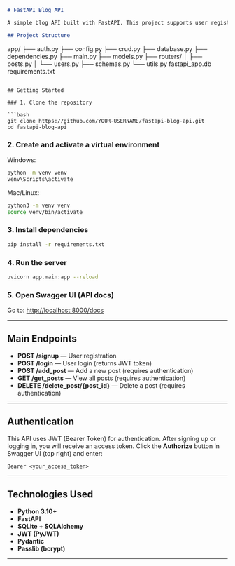 
```markdown
# FastAPI Blog API

A simple blog API built with FastAPI. This project supports user registration, login (with JWT authentication), adding posts, viewing posts, and deleting posts. The database used is SQLite (out-of-the-box, no setup required).

## Project Structure

```

app/
├── auth.py
├── config.py
├── crud.py
├── database.py
├── dependencies.py
├── main.py
├── models.py
├── routers/
│    ├── posts.py
│    └── users.py
├── schemas.py
└── utils.py
fastapi\_app.db
requirements.txt

````

## Getting Started

### 1. Clone the repository

```bash
git clone https://github.com/YOUR-USERNAME/fastapi-blog-api.git
cd fastapi-blog-api
````

### 2. Create and activate a virtual environment

Windows:

```bash
python -m venv venv
venv\Scripts\activate
```

Mac/Linux:

```bash
python3 -m venv venv
source venv/bin/activate
```

### 3. Install dependencies

```bash
pip install -r requirements.txt
```

### 4. Run the server

```bash
uvicorn app.main:app --reload
```

### 5. Open Swagger UI (API docs)

Go to: [http://localhost:8000/docs](http://localhost:8000/docs)

---

## Main Endpoints

* **POST /signup** — User registration
* **POST /login** — User login (returns JWT token)
* **POST /add\_post** — Add a new post (requires authentication)
* **GET /get\_posts** — View all posts (requires authentication)
* **DELETE /delete\_post/{post\_id}** — Delete a post (requires authentication)

---

## Authentication

This API uses JWT (Bearer Token) for authentication.
After signing up or logging in, you will receive an access token.
Click the **Authorize** button in Swagger UI (top right) and enter:

```
Bearer <your_access_token>
```

---

## Technologies Used

* **Python 3.10+**
* **FastAPI**
* **SQLite + SQLAlchemy**
* **JWT (PyJWT)**
* **Pydantic**
* **Passlib (bcrypt)**

---



